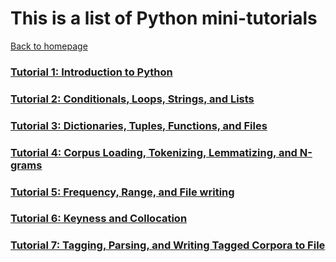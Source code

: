 # This is a list of Python mini-tutorials
[Back to homepage](README.md)

### [Tutorial 1: Introduction to Python](Python_Tutorial_1.md)

### [Tutorial 2: Conditionals, Loops, Strings, and Lists](Python_Tutorial_2.md)

### [Tutorial 3: Dictionaries, Tuples, Functions, and Files](Python_Tutorial_3.md)

### [Tutorial 4: Corpus Loading, Tokenizing, Lemmatizing, and N-grams](Python_Tutorial_4.md)

### [Tutorial 5: Frequency, Range, and File writing](Python_Tutorial_5.md)

### [Tutorial 6: Keyness and Collocation](Python_Tutorial_6.md)

### [Tutorial 7: Tagging, Parsing, and Writing Tagged Corpora to File](Python_Tutorial_7.md)
